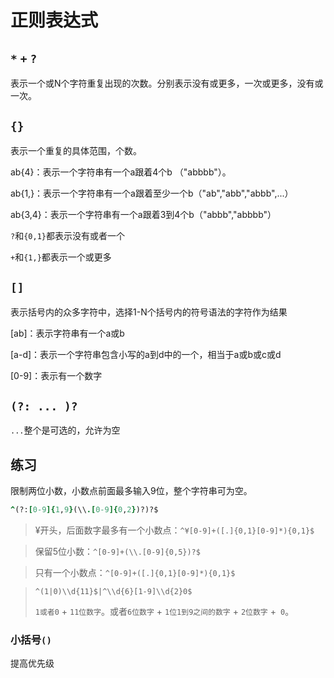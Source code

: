 # 正则表达式

## `*` `+` `?`

表示一个或N个字符重复出现的次数。分别表示没有或更多，一次或更多，没有或一次。

## `{} `

表示一个重复的具体范围，个数。

ab{4}：表示一个字符串有一个a跟着4个b （"abbbb"）。

ab{1,}：表示一个字符串有一个a跟着至少一个b（"ab","abb","abbb",...）

ab{3,4}：表示一个字符串有一个a跟着3到4个b（"abbb","abbbb"）

`?`和`{0,1}`都表示没有或者一个

`+`和`{1,}`都表示一个或更多

## `[]`

表示括号内的众多字符中，选择1-N个括号内的符号语法的字符作为结果

[ab]：表示字符串有一个a或b

[a-d]：表示一个字符串包含小写的a到d中的一个，相当于a或b或c或d

[0-9]：表示有一个数字

## `(?: ... )?`

`...`整个是可选的，允许为空

## 练习

限制两位小数，小数点前面最多输入9位，整个字符串可为空。

```ruby
^(?:[0-9]{1,9}(\\.[0-9]{0,2})?)?$
```

> ¥开头，后面数字最多有一个小数点：`^¥[0-9]+([.]{0,1}[0-9]*){0,1}$`

> 保留5位小数：`^[0-9]+(\\.[0-9]{0,5})?$`

> 只有一个小数点：`^[0-9]+([.]{0,1}[0-9]*){0,1}$`

> `^(1|0)\\d{11}$|^\\d{6}[1-9]\\d{2}0$`
>
> `1或者0` + `11位数字`。或者`6位数字` + `1位1到9之间的数字` + `2位数字` +` 0`。

### 小括号`()`

提高优先级
